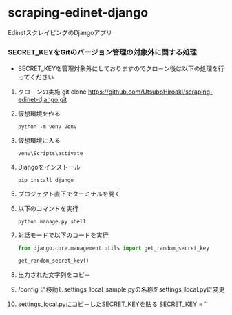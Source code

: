 # scraping-edinet-django

EdinetスクレイピングのDjangoアプリ

### SECRET_KEYをGitのバージョン管理の対象外に関する処理

- SECRET_KEYを管理対象外にしておりますのでクロ－ン後は以下の処理を行ってください

1. クロ－ンの実施
   git clone https://github.com/UtsuboHiroaki/scraping-edinet-django.git

2. 仮想環境を作る

   ``` shell
   python -m venv venv
   ```

3. 仮想環境に入る

   ``` shell
   venv\Scripts\activate
   ```

4. Djangoをインストール

   ```shell
   pip install django
   ```

5. プロジェクト直下でターミナルを開く


6. 以下のコマンドを実行

   ``` shell
   python manage.py shell
   ```

7. 対話モードで以下のコードを実行

   ```python
   from django.core.management.utils import get_random_secret_key
   
   get_random_secret_key()
   ```

8. 出力された文字列をコピ－


9. /config に移動しsettings_local_sample.pyの名称をsettings_local.pyに変更

10. settings_local.pyにコピ－したSECRET_KEYを貼る
    SECRET_KEY = ''
